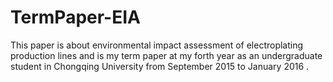 # TermPaper-EIA
This paper is about environmental impact assessment of electroplating production lines and is my term paper at my forth year as an undergraduate student in Chongqing University from September 2015 to January 2016 .
